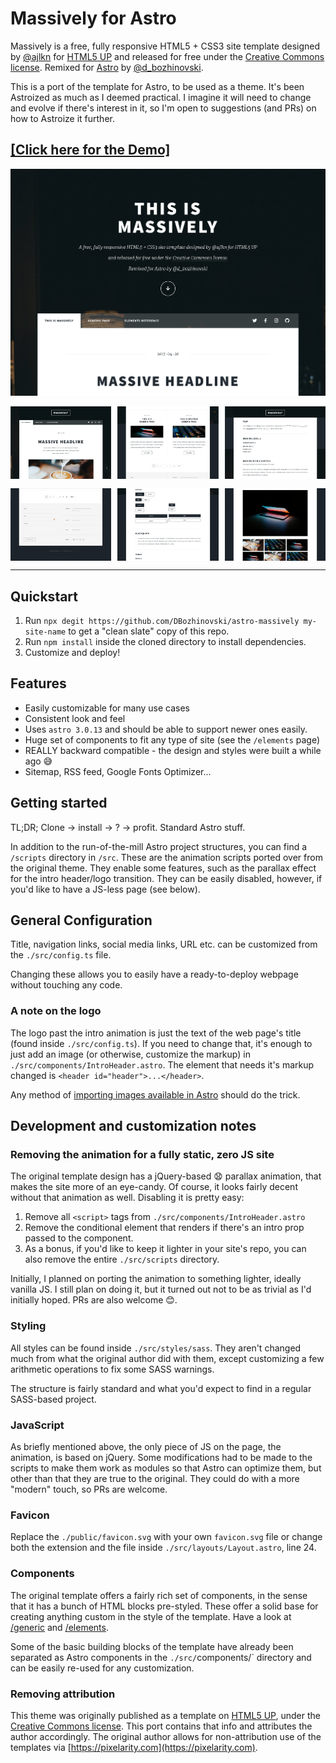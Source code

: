 # Massively for Astro

Massively is a free, fully responsive HTML5 + CSS3 site template designed by [@ajlkn](https://twitter.com/ajlkn) for
[HTML5 UP](https://html5up.net) and released for free under the [Creative Commons license](https://html5up.net/license).
Remixed for [Astro](https://astro.build) by [@d_bozhinovski](https://twitter.com/d_bozhinovski).

This is a port of the template for Astro, to be used as a theme. It's been Astroized as much as I deemed practical. I
imagine it will need to change and evolve if there's interest in it, so I'm open to suggestions (and PRs) on how to
Astroize it further.

## [\[Click here for the Demo\]](https://astro-massively.darko.io)

![intro.png](./intro.png)

<div style="display: flex; justify-content: space-between; padding-bottom: 15px;">
  <img style="width: 32%;" src="./heading.png" />
  <img style="width: 32%;" src="./posts.png" />
  <img style="width: 32%;" src="./typography.png" />
</div>
<div style="display: flex; justify-content: space-between;">
  <img style="width: 32%;" src="./footer.png" />
  <img style="width: 32%;" src="./buttons.png" />
  <img style="width: 32%;" src="./image-grid.png" />
</div>

---

## Quickstart

1. Run `npx degit https://github.com/DBozhinovski/astro-massively my-site-name` to get a "clean slate" copy of this
   repo.
2. Run `npm install` inside the cloned directory to install dependencies.
3. Customize and deploy!

## Features

- Easily customizable for many use cases
- Consistent look and feel
- Uses `astro 3.0.13` and should be able to support newer ones easily.
- Huge set of components to fit any type of site (see the `/elements` page)
- REALLY backward compatible - the design and styles were built a while ago :sweat_smile:
- Sitemap, RSS feed, Google Fonts Optimizer...

## Getting started

TL;DR; Clone -> install -> ? -> profit. Standard Astro stuff.

In addition to the run-of-the-mill Astro project structures, you can find a `/scripts` directory in `/src`. These are
the animation scripts ported over from the original theme. They enable some features, such as the parallax effect for
the intro header/logo transition. They can be easily disabled, however, if you'd like to have a JS-less page (see
below).

## General Configuration

Title, navigation links, social media links, URL etc. can be customized from the `./src/config.ts` file.

Changing these allows you to easily have a ready-to-deploy webpage without touching any code.

### A note on the logo

The logo past the intro animation is just the text of the web page's title (found inside `./src/config.ts`). If you need
to change that, it's enough to just add an image (or otherwise, customize the markup) in
`./src/components/IntroHeader.astro`. The element that needs it's markup changed is `<header id="header">...</header>`.

Any method of [importing images available in Astro](https://docs.astro.build/en/guides/images/) should do the trick.

## Development and customization notes

### Removing the animation for a fully static, zero JS site

The original template design has a jQuery-based 😧 parallax animation, that makes the site more of an eye-candy. Of
course, it looks fairly decent without that animation as well. Disabling it is pretty easy:

1. Remove all `<script>` tags from `./src/components/IntroHeader.astro`
2. Remove the conditional element that renders if there's an intro prop passed to the component.
3. As a bonus, if you'd like to keep it lighter in your site's repo, you can also remove the entire `./src/scripts`
   directory.

Initially, I planned on porting the animation to something lighter, ideally vanilla JS. I still plan on doing it, but it
turned out not to be as trivial as I'd initially hoped. PRs are also welcome 😊.

### Styling

All styles can be found inside `./src/styles/sass`. They aren't changed much from what the original author did with
them, except customizing a few arithmetic operations to fix some SASS warnings.

The structure is fairly standard and what you'd expect to find in a regular SASS-based project.

### JavaScript

As briefly mentioned above, the only piece of JS on the page, the animation, is based on jQuery. Some modifications had
to be made to the scripts to make them work as modules so that Astro can optimize them, but other than that they are
true to the original. They could do with a more "modern" touch, so PRs are welcome.

### Favicon

Replace the `./public/favicon.svg` with your own `favicon.svg` file or change both the extension and the file inside
`./src/layouts/Layout.astro`, line 24.

### Components

The original template offers a fairly rich set of components, in the sense that it has a bunch of HTML blocks
pre-styled. These offer a solid base for creating anything custom in the style of the template. Have a look at
[/generic](https://astro-massively.darko.io/generic/) and [/elements](https://astro-massively.darko.io/elements/).

Some of the basic building blocks of the template have already been separated as Astro components in the
`./src/`components/` directory and can be easily re-used for any customization.

### Removing attribution

This theme was originally published as a template on [HTML5 UP](https://html5up.net), under the
[Creative Commons license](https://html5up.net/license). This port contains that info and attributes the author
accordingly. The original author allows for non-attribution use of the templates via
[https://pixelarity.com](https://pixelarity.com).
